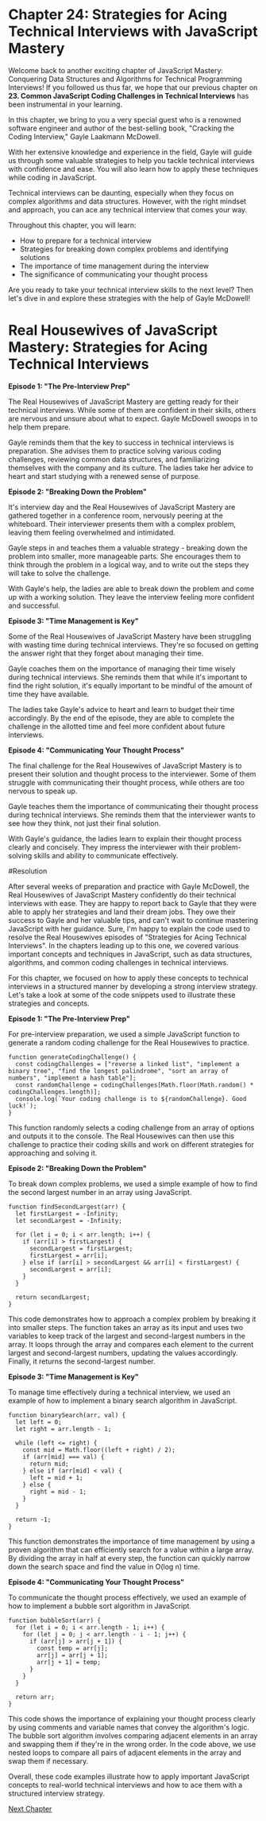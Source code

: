 # Chapter 24: Strategies for Acing Technical Interviews with JavaScript Mastery

Welcome back to another exciting chapter of JavaScript Mastery: Conquering Data Structures and Algorithms for Technical Programming Interviews! If you followed us thus far, we hope that our previous chapter on **23. Common JavaScript Coding Challenges in Technical Interviews** has been instrumental in your learning. 

In this chapter, we bring to you a very special guest who is a renowned software engineer and author of the best-selling book, "Cracking the Coding Interview," Gayle Laakmann McDowell. 

With her extensive knowledge and experience in the field, Gayle will guide us through some valuable strategies to help you tackle technical interviews with confidence and ease. You will also learn how to apply these techniques while coding in JavaScript. 

Technical interviews can be daunting, especially when they focus on complex algorithms and data structures. However, with the right mindset and approach, you can ace any technical interview that comes your way.

Throughout this chapter, you will learn:

- How to prepare for a technical interview
- Strategies for breaking down complex problems and identifying solutions
- The importance of time management during the interview
- The significance of communicating your thought process

Are you ready to take your technical interview skills to the next level? Then let's dive in and explore these strategies with the help of Gayle McDowell!
# Real Housewives of JavaScript Mastery: Strategies for Acing Technical Interviews

**Episode 1: "The Pre-Interview Prep"**

The Real Housewives of JavaScript Mastery are getting ready for their technical interviews. While some of them are confident in their skills, others are nervous and unsure about what to expect. Gayle McDowell swoops in to help them prepare.

Gayle reminds them that the key to success in technical interviews is preparation. She advises them to practice solving various coding challenges, reviewing common data structures, and familiarizing themselves with the company and its culture. The ladies take her advice to heart and start studying with a renewed sense of purpose.

**Episode 2: "Breaking Down the Problem"**

It's interview day and the Real Housewives of JavaScript Mastery are gathered together in a conference room, nervously peering at the whiteboard. Their interviewer presents them with a complex problem, leaving them feeling overwhelmed and intimidated.

Gayle steps in and teaches them a valuable strategy - breaking down the problem into smaller, more manageable parts. She encourages them to think through the problem in a logical way, and to write out the steps they will take to solve the challenge.

With Gayle's help, the ladies are able to break down the problem and come up with a working solution. They leave the interview feeling more confident and successful.

**Episode 3: "Time Management is Key"**

Some of the Real Housewives of JavaScript Mastery have been struggling with wasting time during technical interviews. They're so focused on getting the answer right that they forget about managing their time.

Gayle coaches them on the importance of managing their time wisely during technical interviews. She reminds them that while it's important to find the right solution, it's equally important to be mindful of the amount of time they have available.

The ladies take Gayle's advice to heart and learn to budget their time accordingly. By the end of the episode, they are able to complete the challenge in the allotted time and feel more confident about future interviews.

**Episode 4: "Communicating Your Thought Process"**

The final challenge for the Real Housewives of JavaScript Mastery is to present their solution and thought process to the interviewer. Some of them struggle with communicating their thought process, while others are too nervous to speak up.

Gayle teaches them the importance of communicating their thought process during technical interviews. She reminds them that the interviewer wants to see how they think, not just their final solution.

With Gayle's guidance, the ladies learn to explain their thought process clearly and concisely. They impress the interviewer with their problem-solving skills and ability to communicate effectively.

#Resolution

After several weeks of preparation and practice with Gayle McDowell, the Real Housewives of JavaScript Mastery confidently do their technical interviews with ease. They are happy to report back to Gayle that they were able to apply her strategies and land their dream jobs. They owe their success to Gayle and her valuable tips, and can't wait to continue mastering JavaScript with her guidance.
Sure, I'm happy to explain the code used to resolve the Real Housewives episodes of "Strategies for Acing Technical Interviews". In the chapters leading up to this one, we covered various important concepts and techniques in JavaScript, such as data structures, algorithms, and common coding challenges in technical interviews.

For this chapter, we focused on how to apply these concepts to technical interviews in a structured manner by developing a strong interview strategy. Let's take a look at some of the code snippets used to illustrate these strategies and concepts.

**Episode 1: "The Pre-Interview Prep"**

For pre-interview preparation, we used a simple JavaScript function to generate a random coding challenge for the Real Housewives to practice.

```
function generateCodingChallenge() {
  const codingChallenges = ["reverse a linked list", "implement a binary tree", "find the longest palindrome", "sort an array of numbers", "implement a hash table"];
  const randomChallenge = codingChallenges[Math.floor(Math.random() * codingChallenges.length)];
  console.log(`Your coding challenge is to ${randomChallenge}. Good luck!`);
}
```

This function randomly selects a coding challenge from an array of options and outputs it to the console. The Real Housewives can then use this challenge to practice their coding skills and work on different strategies for approaching and solving it.

**Episode 2: "Breaking Down the Problem"**

To break down complex problems, we used a simple example of how to find the second largest number in an array using JavaScript.

```
function findSecondLargest(arr) {
  let firstLargest = -Infinity;
  let secondLargest = -Infinity;
  
  for (let i = 0; i < arr.length; i++) {
    if (arr[i] > firstLargest) {
      secondLargest = firstLargest;
      firstLargest = arr[i];
    } else if (arr[i] > secondLargest && arr[i] < firstLargest) {
      secondLargest = arr[i];
    }
  }
  
  return secondLargest;
}
```

This code demonstrates how to approach a complex problem by breaking it into smaller steps. The function takes an array as its input and uses two variables to keep track of the largest and second-largest numbers in the array. It loops through the array and compares each element to the current largest and second-largest numbers, updating the values accordingly. Finally, it returns the second-largest number.

**Episode 3: "Time Management is Key"**

To manage time effectively during a technical interview, we used an example of how to implement a binary search algorithm in JavaScript.

```
function binarySearch(arr, val) {
  let left = 0;
  let right = arr.length - 1;
  
  while (left <= right) {
    const mid = Math.floor((left + right) / 2);
    if (arr[mid] === val) {
      return mid;
    } else if (arr[mid] < val) {
      left = mid + 1;
    } else {
      right = mid - 1;
    }
  }
  
  return -1;
}
```

This function demonstrates the importance of time management by using a proven algorithm that can efficiently search for a value within a large array. By dividing the array in half at every step, the function can quickly narrow down the search space and find the value in O(log n) time.

**Episode 4: "Communicating Your Thought Process"**

To communicate the thought process effectively, we used an example of how to implement a bubble sort algorithm in JavaScript.

```
function bubbleSort(arr) {
  for (let i = 0; i < arr.length - 1; i++) {
    for (let j = 0; j < arr.length - i - 1; j++) {
      if (arr[j] > arr[j + 1]) {
        const temp = arr[j];
        arr[j] = arr[j + 1];
        arr[j + 1] = temp;
      }
    }
  }
  
  return arr;
}
```

This code shows the importance of explaining your thought process clearly by using comments and variable names that convey the algorithm's logic. The bubble sort algorithm involves comparing adjacent elements in an array and swapping them if they're in the wrong order. In the code above, we use nested loops to compare all pairs of adjacent elements in the array and swap them if necessary.

Overall, these code examples illustrate how to apply important JavaScript concepts to real-world technical interviews and how to ace them with a structured interview strategy.


[Next Chapter](25_Chapter25.md)